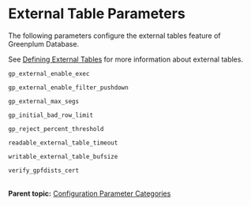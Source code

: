 # External Table Parameters 

The following parameters configure the external tables feature of Greenplum Database.

See [Defining External Tables](../external/g-external-tables.html) for more information about external tables.

`gp_external_enable_exec`

`gp_external_enable_filter_pushdown`

`gp_external_max_segs`

`gp_initial_bad_row_limit`

`gp_reject_percent_threshold`

`readable_external_table_timeout`

`writable_external_table_bufsize`

`verify_gpfdists_cert`<br/></br>



**Parent topic:** [Configuration Parameter Categories](../topics/g-configuration-parameter-categories.html)

